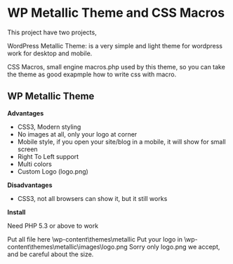 WP Metallic Theme and CSS Macros
===========

This project have two projects,

WordPress Metallic Theme: is a very simple and light theme for wordpress work for desktop and mobile.

CSS Macros, small engine macros.php used by this theme, so you can take the theme as good exapmple how to write css with macro.

WP Metallic Theme
-----------------

**Advantages**

* CSS3, Modern styling
* No images at all, only your logo at corner
* Mobile style, if you open your site/blog in a mobile, it will show for small screen
* Right To Left support
* Multi colors
* Custom Logo (logo.png)

**Disadvantages**

* CSS3, not all browsers can show it, but it still works

**Install**

Need PHP 5.3 or above to work

Put all file here \wp-content\themes\metallic
Put your logo in \wp-content\themes\metallic\images\logo.png
Sorry only logo.png we accept, and be careful about the size.
